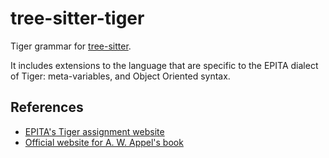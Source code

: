 # tree-sitter-tiger

Tiger grammar for [tree-sitter](https://github.com/tree-sitter/tree-sitter).

It includes extensions to the language that are specific to the EPITA dialect of
Tiger: meta-variables, and Object Oriented syntax.

## References

- [EPITA's Tiger assignment website](https://assignments.lrde.epita.fr/)
- [Official website for A. W. Appel's book](https://www.cs.princeton.edu/~appel/modern/)
